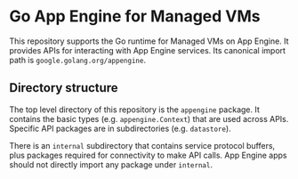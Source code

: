# Go App Engine for Managed VMs

This repository supports the Go runtime for Managed VMs on App Engine.
It provides APIs for interacting with App Engine services.
Its canonical import path is `google.golang.org/appengine`.

## Directory structure
The top level directory of this repository is the `appengine` package. It
contains the
basic types (e.g. `appengine.Context`) that are used across APIs. Specific API
packages are in subdirectories (e.g. `datastore`).

There is an `internal` subdirectory that contains service protocol buffers,
plus packages required for connectivity to make API calls. App Engine apps
should not directly import any package under `internal`.

